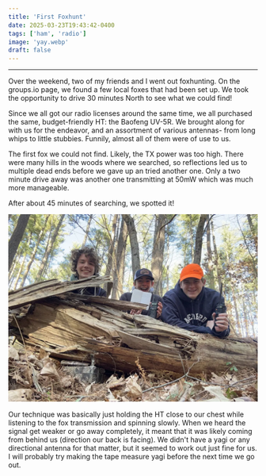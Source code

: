 ```yaml
---
title: 'First Foxhunt'
date: 2025-03-23T19:43:42-0400
tags: ['ham', 'radio']
image: 'yay.webp'
draft: false
---
```


---

Over the weekend, two of my friends and I went out foxhunting. On the groups.io page, we found a few local foxes that had been set up. We took the opportunity to drive 30 minutes North to see what we could find!

Since we all got our radio licenses around the same time, we all purchased the same, budget-friendly HT: the Baofeng UV-5R. We brought along for with us for the endeavor, and an assortment of various antennas- from long whips to little stubbies. Funnily, almost all of them were of use to us.

The first fox we could not find. Likely, the TX power was too high. There were many hills in the woods where we searched, so reflections led us to multiple dead ends before we gave up an tried another one. Only a two minute drive away was another one transmitting at 50mW which was much more manageable. 

After about 45 minutes of searching, we spotted it!

![Found the fox!](yay.webp)

Our technique was basically just holding the HT close to our chest while listening to the fox transmission and spinning slowly. When we heard the signal get weaker or go away completely, it meant that it was likely coming from behind us (direction our back is facing). We didn't have a yagi or any directional antenna for that matter, but it seemed to work out just fine for us. I will probably try making the tape measure yagi before the next time we go out.